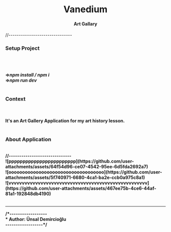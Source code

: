 <center>
<h1>Vanedium</h1>
<h4>Art Gallary</h4>
</center>

//-------------------------------
<br/>
<b><h3>Setup Project</h3><b>
<br/>

<br/>
=><i>npm install / npm i</i>
<br/>
=><i>npm run dev</i>
<br/>

<br/>
<b><h3>Context</h3></b>
<br/>

<br/>
It's an Art Gallery Application for my art history lesson.
<br/>

<br/>
<b><h3>About Application</h3></b>
<br/>
//------------------------------
<br/>
![pppppppppppppppppppppppp](https://github.com/user-attachments/assets/64f54d96-ce07-4542-95ee-6d5fda2692a7)
<br/>
![ooooooooooooooooooooooooooooooooooo](https://github.com/user-attachments/assets/5f740971-6680-4ca1-ba2e-ccb0a975c8a1)
<br/>
![vvvvvvvvvvvvvvvvvvvvvvvvvvvvvvvvvvvvvvvvvvvvvvvvvvvv](https://github.com/user-attachments/assets/467ee75b-4ce6-44af-81a1-192848db4190)
<br/>
<br/>

<hr/>
/*------------------
<br/>
* Author: Ünsal Demircioğlu
<br/>
------------------*/
